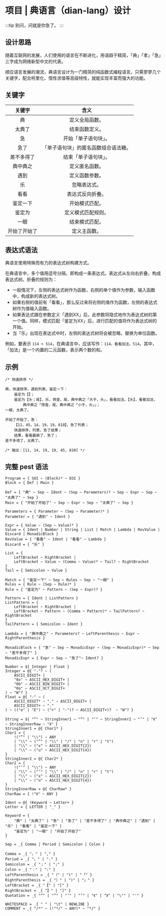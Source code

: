 # 项目 | 典语言（dian-lang）设计

:::tip
别问，问就是你急了。
:::

## 设计思路

随着互联网的发展，人们使用的语言在不断进化，用语趋于精简，「典」「孝」「急」三字成为网络新型中文的代表。

顺应语言发展的潮流，典语言设计为一门精简的纯函数式编程语言。只需寥寥几个关键字，配合柯里化、惰性求值等高级特性，就能实现丰富而强大的功能。

## 关键字

|    关键字    |                 含义                 |
| :----------: | :----------------------------------: |
|      典      |            定义全局函数。            |
|    太典了    |            结束函数定义。            |
|      急      |         开始「单子语句块」。         |
|     急了     | 「单子语句块」的匿名函数组合语法糖。 |
|  差不多得了  |         结束「单子语句块」。         |
|   典中典之   |            定义匿名函数。            |
|     遇到     |            定义函数参数。            |
|      乐      |             忽略表达式。             |
|     看看     |           表达式反向折叠。           |
|   鉴定一下   |            开始模式匹配。            |
|    鉴定为    |          定义模式匹配规则。          |
|     一眼     |            结束模式匹配。            |
| 开始了开始了 |             定义主函数。             |

## 表达式语法

典语言使用特殊而有力的表达式树构建方式。

在典语言中，多个值用逗号分隔，即构成一条表达式。表达式从左向右折叠，构成表达式树。折叠的规则为：

- 一般情况下，左侧的表达式树作为函数，右侧的单个值作为参数，输入函数中，构成新的表达式树。
- 如果右侧的值前有「看看」，那么反过来将右侧的值作为函数，左侧的表达式树作为值输入函数。
- 如果表达式跟在参数定义「遇到XX」后，此参数将隐式地作为表达式树的第一个值。同样，模式匹配「鉴定为XX」后，进行匹配的值将作为表达式树的开始。
- 当「乐」出现在表达式中时，左侧的表达式树将会被忽略，替换为单位函数。

例如，要表示 `114 + 514`，在典语言中，应该写作：`114，看看加法，514`。其中，「加法」是一个内置的二元函数，表示两个数的和。

## 示例

```
/* 快速排序 */

典，快速排序，遇到列表，鉴定一下：
    鉴定为【】；
    鉴定为【头；尾】，乐，筛查，尾，典中典之「大于，头」，看看加法，【头】，看看加法，
        典中典之「筛查，尾，典中典之「小于，头」」；
一眼，太典了。

开始了开始了，急：
    【11，45，14，19，19，810】，急了列表；
    快速排序，列表，急了结果；
    结果，看看嬴麻了，急了；
差不多得了，太典了。

/* 输出：[11, 14, 19, 19, 45, 810] */
```

## 完整 pest 语法

```pest
Program = { SOI ~ (Block)* ~ EOI }
Block = { Def | Main }

Def = { "典" ~ Sep ~ Ident ~ (Sep ~ Parameters)? ~ Sep ~ Expr ~ Sep ~ "太典了" ~ Sep }
Main = { "开始了开始了" ~ Sep ~ Expr ~ Sep ~ "太典了" ~ Sep }

Parameters = { Parameter ~ (Sep ~ Parameter)* }
Parameter = { "遇到" ~ Ident }

Expr = { Value ~ (Sep ~ Value)* }
Value = { Ident | Number | String | List | Match | Lambda | RevValue | Discard | MonadicBlock }
RevValue = { "看看" ~ Ident | "看看" ~ Lambda }
Discard = { "乐" }

List = { 
    LeftBracket ~ RightBracket | 
    LeftBracket ~ Value ~ (Comma ~ Value)* ~ Tail? ~ RightBracket 
}
Tail = { Semicolon ~ Value }

Match = { "鉴定一下" ~ Sep ~ Rules ~ Sep ~ "一眼" }
Rules = { Rule ~ (Sep ~ Rule)* }
Rule = { "鉴定为" ~ Pattern ~ (Sep ~ Expr)? }

Pattern = { Ident | ListPattern }
ListPattern = {
    LeftBracket ~ RightBracket |
    LeftBracket ~ Pattern ~ (Comma ~ Pattern)* ~ TailPattern? ~ RightBracket
}
TailPattern = { Semicolon ~ Ident }

Lambda = { "典中典之" ~ Parameters? ~ LeftParenthesis ~ Expr ~ RightParenthesis }

MonadicBlock = { "急" ~ Sep ~ MonadicExpr ~ (Sep ~ MonadicExpr)* ~ Sep ~ "差不多得了" }
MonadicExpr = { Expr ~ Sep ~ "急了"~ Ident? }

Number = ${ Integer | Float }
Integer = @{ "-"? ~ (
    ASCII_DIGIT+ |
    "0x" ~ ASCII_HEX_DIGIT+ |
    "0b" ~ ASCII_BIN_DIGIT+ |
    "0o" ~ ASCII_OCT_DIGIT+
) ~ "W"? }
Float = @{ "-" ~ (
    ASCII_DIGIT* ~ "." ~ ASCII_DIGIT+ |
    ASCII_DIGIT+ ~ "."
) ~ (("e" | "E") ~ ("+" | "-")? ~ ASCII_DIGIT+)?  ~ "W"? }

String = ${ "“" ~ StringInner1 ~ "”" | "‘" ~ StringInner2 ~ "’" | "《" ~ StringInnerRaw ~ "》" }
StringInner1 = @{ Char1* }
Char1 = {
    !("”" | "\\") ~ ANY
    | "\\" ~ ("”" | "\\" | "/" | "n" | "r" | "t")
    | "\\" ~ ("x" ~ ASCII_HEX_DIGIT{2})
    | "\\" ~ ("u" ~ ASCII_HEX_DIGIT{4})
}
StringInner2 = @{ Char2* }
Char2 = {
    !("’" | "\\") ~ ANY
    | "\\" ~ ("’" | "\\" | "/" | "n" | "r" | "t")
    | "\\" ~ ("x" ~ ASCII_HEX_DIGIT{2})
    | "\\" ~ ("u" ~ ASCII_HEX_DIGIT{4})
}
StringInnerRaw = @{ CharRaw* }
CharRaw = { !"》" ~ ANY }

Ident = @{ !Keyword ~ Letter+ }
Letter = { LETTER | "_" }

Keyword = { 
    "典" | "太典了" | "急" | "急了" | "差不多得了" | "典中典之" | "遇到" | "乐" | "看看" | "鉴定一下" |
    "鉴定为" | "一眼" | "开始了开始了"
}

Sep = _{ Comma | Period | Semicolon | Colon }

Comma = _{ "，" | "," }
Period = _{ "。" | "." }
Semicolon = _{ "；" | ";" }
Colon = _{ "：" | ":" }
LeftParenthesis = _{ "（" | "(" | "「" }
RightParenthesis = _{ "）" | ")" | "」" }
LeftBracket = _{ "【" | "[" }
RightBracket = _{ "】" | "]" }
Quotation = _{ "“" | "”" | "‘" | "’" | "《" | "》" | "\"" | "'" }

WHITESPACE = _{ " " | "\t" | NEWLINE }
COMMENT = _{ "/*" ~ (!"*/" ~ ANY)* ~ "*/" }
```

